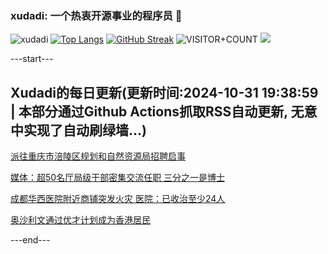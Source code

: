 ### xudadi: 一个热衷开源事业的程序员 👋

![xudadi](https://github-readme-stats-git-masterorgs-github-readme-stats-team.vercel.app/api?username=xudadi)
[![Top Langs](https://github-readme-stats.vercel.app/api/top-langs/?username=xudadi)](https://github.com/anuraghazra/github-readme-stats)
[![GitHub Streak](https://streak-stats.demolab.com?user=xudadi&locale=zh_Hans)](https://git.io/streak-stats)
![VISITOR+COUNT](https://komarev.com/ghpvc/?username=xudadi&label=VISITOR+COUNT)
![](https://raw.githubusercontent.com/xudadi/xudadi/main/assets/github-contribution-grid-snake.svg)


---start---

## Xudadi的每日更新(更新时间:2024-10-31 19:38:59 | 本部分通过Github Actions抓取RSS自动更新, 无意中实现了自动刷绿墙...)

[派往重庆市涪陵区规划和自然资源局招聘启事](https://www.gongkaoleida.com/article/2176756)

[媒体：超50名厅局级干部密集交流任职 三分之一是博士](https://m.163.com/news/article/JFQNFPUS0530JPVV.html)

[成都华西医院附近商铺突发火灾 医院：已收治至少24人](https://m.163.com/news/article/JFR6R3TG0001899O.html)

[奥沙利文通过优才计划成为香港居民](https://m.163.com/news/article/JFR4I07J0001899O.html)

---end---
